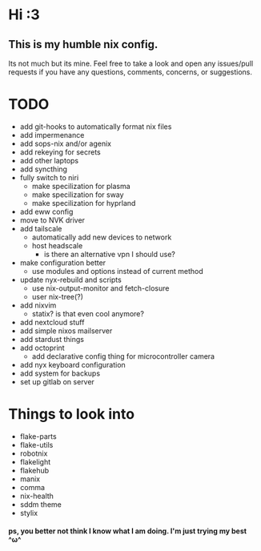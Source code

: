# Hi :3
## This is my humble nix config.
Its not much but its mine. Feel free to take a look and open any issues/pull requests if you have any questions, comments, concerns, or suggestions.

# TODO
 - add git-hooks to automatically format nix files
 - add impermenance
 - add sops-nix and/or agenix
 - add rekeying for secrets
 - add other laptops
 - add syncthing
 - fully switch to niri
   - make specilization for plasma
   - make specilization for sway
   - make specilization for hyprland
 - add eww config
 - move to NVK driver
 - add tailscale
   - automatically add new devices to network
   - host headscale
     - is there an alternative vpn I should use?
 - make configuration better
   - use modules and options instead of current method
 - update nyx-rebuild and scripts
   - use nix-output-monitor and fetch-closure
   - user nix-tree(?)
 - add nixvim
   - statix? is that even cool anymore?
 - add nextcloud stuff
 - add simple nixos mailserver
 - add stardust things
 - add octoprint
   - add declarative config thing for microcontroller camera
 - add nyx keyboard configuration
 - add system for backups
 - set up gitlab on server
# Things to look into
 - flake-parts
 - flake-utils
 - robotnix
 - flakelight
 - flakehub
 - manix
 - comma
 - nix-health
 - sddm theme
 - stylix









#### ps, you better not think I know what I am doing. I'm just trying my best ^ω^
